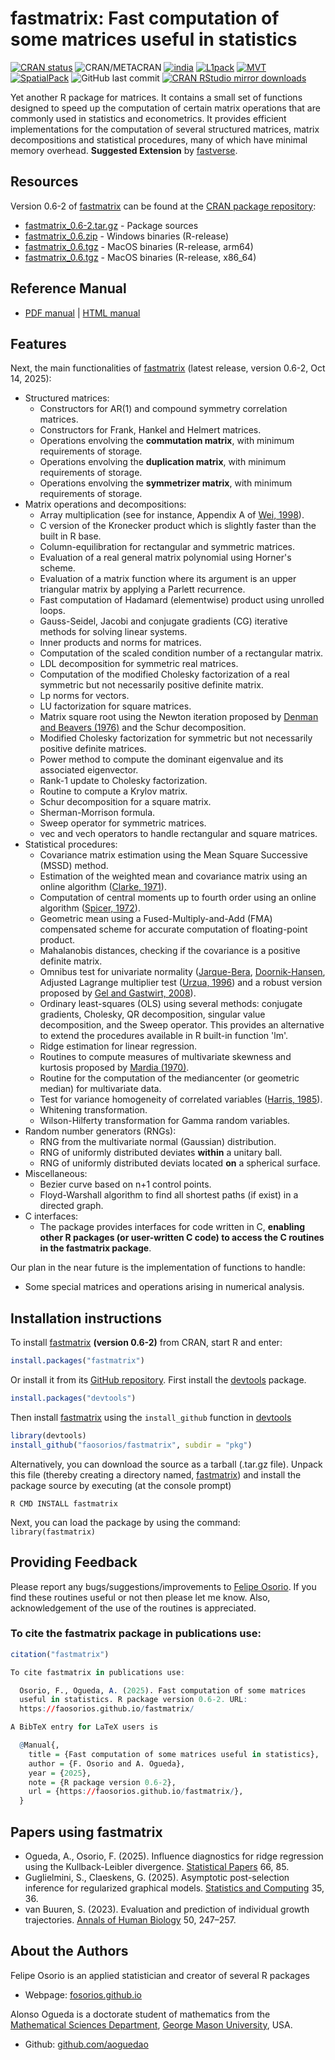 # fastmatrix: Fast computation of some matrices useful in statistics

[![CRAN status](http://www.r-pkg.org/badges/version/fastmatrix)](https://cran.r-project.org/package=fastmatrix)
![CRAN/METACRAN](https://img.shields.io/cran/l/fastmatrix?color=informational)
[![india](https://img.shields.io/badge/Support-india-orange)](https://cran.r-project.org/package=india)
[![L1pack](https://img.shields.io/badge/Support-L1pack-orange)](https://cran.r-project.org/package=L1pack)
[![MVT](https://img.shields.io/badge/Support-MVT-orange)](https://cran.r-project.org/package=MVT)
[![SpatialPack](https://img.shields.io/badge/Support-SpatialPack-orange)](https://cran.r-project.org/package=SpatialPack)
![GitHub last commit](https://img.shields.io/github/last-commit/faosorios/fastmatrix)
[![CRAN RStudio mirror downloads](http://cranlogs.r-pkg.org/badges/fastmatrix)](https://cran.r-project.org/package=fastmatrix)

Yet another R package for matrices. It contains a small set of functions designed to speed up the computation of certain matrix operations that are commonly used in statistics and econometrics. It provides efficient implementations for the computation of several structured matrices, matrix decompositions and statistical procedures, many of which have minimal memory overhead. **Suggested Extension** by [fastverse](https://fastverse.github.io/fastverse/).

## Resources

Version 0.6-2 of [fastmatrix](https://github.com/faosorios/fastmatrix) can be found at the [CRAN package repository](https://cran.r-project.org/package=fastmatrix):

* [fastmatrix_0.6-2.tar.gz](https://cran.r-project.org/src/contrib/fastmatrix_0.6-2.tar.gz) - Package sources
* [fastmatrix_0.6.zip](https://cran.r-project.org/bin/windows/contrib/4.5/fastmatrix_0.6.zip) - Windows binaries (R-release)
* [fastmatrix_0.6.tgz](https://cran.r-project.org/bin/macosx/big-sur-arm64/contrib/4.5/fastmatrix_0.6.tgz) - MacOS binaries (R-release, arm64)
* [fastmatrix_0.6.tgz](https://cran.r-project.org/bin/macosx/big-sur-x86_64/contrib/4.5/fastmatrix_0.6.tgz) - MacOS binaries (R-release, x86_64)

## Reference Manual

* [PDF manual](https://cran.r-project.org/web/packages/fastmatrix/fastmatrix.pdf) | [HTML manual](https://cran.r-project.org/web/packages/fastmatrix/refman/fastmatrix.html)

## Features

Next, the main functionalities of [fastmatrix](https://github.com/faosorios/fastmatrix) (latest release, version 0.6-2, Oct 14, 2025):
* Structured matrices:
  * Constructors for AR(1) and compound symmetry correlation matrices.
  * Constructors for Frank, Hankel and Helmert matrices.
  * Operations envolving the **commutation matrix**, with minimum requirements of storage.
  * Operations envolving the **duplication matrix**, with minimum requirements of storage.
  * Operations envolving the **symmetrizer matrix**, with minimum requirements of storage.
* Matrix operations and decompositions:
  * Array multiplication (see for instance, Appendix A of [Wei, 1998](https://link.springer.com/book/9789813083295)).
  * C version of the Kronecker product which is slightly faster than the built in R base.
  * Column-equilibration for rectangular and symmetric matrices.
  * Evaluation of a real general matrix polynomial using Horner's scheme.
  * Evaluation of a matrix function where its argument is an upper triangular matrix by applying a Parlett recurrence.
  * Fast computation of Hadamard (elementwise) product using unrolled loops.
  * Gauss-Seidel, Jacobi and conjugate gradients (CG) iterative methods for solving linear systems.
  * Inner products and norms for matrices.
  * Computation of the scaled condition number of a rectangular matrix.
  * LDL decomposition for symmetric real matrices.
  * Computation of the modified Cholesky factorization of a real symmetric but not necessarily positive definite matrix.
  * Lp norms for vectors.
  * LU factorization for square matrices.
  * Matrix square root using the Newton iteration proposed by [Denman and Beavers (1976)](https://doi.org/10.1016/0096-3003(76)90020-5) and the Schur decomposition.
  * Modified Cholesky factorization for symmetric but not necessarily positive definite matrices.
  * Power method to compute the dominant eigenvalue and its associated eigenvector.
  * Rank-1 update to Cholesky factorization.
  * Routine to compute a Krylov matrix.
  * Schur decomposition for a square matrix.
  * Sherman-Morrison formula.
  * Sweep operator for symmetric matrices.
  * vec and vech operators to handle rectangular and square matrices.
* Statistical procedures:
  * Covariance matrix estimation using the Mean Square Successive (MSSD) method.
  * Estimation of the weighted mean and covariance matrix using an online algorithm ([Clarke, 1971](https://doi.org/10.2307/2346477)).
  * Computation of central moments up to fourth order using an online algorithm ([Spicer, 1972](https://doi.org/10.2307/2346477)).
  * Geometric mean using a Fused-Multiply-and-Add (FMA) compensated scheme for accurate computation of floating-point product.
  * Mahalanobis distances, checking if the covariance is a positive definite matrix.
  * Omnibus test for univariate normality ([Jarque-Bera](https://doi.org/10.1016/0165-1765(80)90024-5), [Doornik-Hansen](https://doi.org/10.1111/j.1468-0084.2008.00537.x), Adjusted Lagrange multiplier test ([Urzua, 1996](https://doi.org/10.1016/S0165-1765(96)00923-8)) and a robust version proposed by [Gel and Gastwirt, 2008](https://doi.org/10.1016/j.econlet.2007.05.022)).
  * Ordinary least-squares (OLS) using several methods: conjugate gradients, Cholesky, QR decomposition, singular value decomposition, and the Sweep operator. This provides an alternative to extend the procedures available in R built-in function 'lm'.
  * Ridge estimation for linear regression.
  * Routines to compute measures of multivariate skewness and kurtosis proposed by [Mardia (1970)](https://doi.org/10.2307/2346576).
  * Routine for the computation of the mediancenter (or geometric median) for multivariate data.
  * Test for variance homogeneity of correlated variables ([Harris, 1985](https://doi.org/10.1093/biomet/72.1.103)).
  * Whitening transformation.
  * Wilson-Hilferty transformation for Gamma random variables.
* Random number generators (RNGs):
  * RNG from the multivariate normal (Gaussian) distribution.
  * RNG of uniformly distributed deviates **within** a unitary ball.
  * RNG of uniformly distributed deviats located **on** a spherical surface.
* Miscellaneous:
  * Bezier curve based on n+1 control points.
  * Floyd-Warshall algorithm to find all shortest paths (if exist) in a directed graph.
* C interfaces:
  * The package provides interfaces for code written in C, **enabling other R packages (or user-written C code) to access the C routines in the fastmatrix package**.

Our plan in the near future is the implementation of functions to handle:
* Some special matrices and operations arising in numerical analysis.

## Installation instructions

To install [fastmatrix](https://github.com/faosorios/fastmatrix) **(version 0.6-2)** from CRAN, start R and enter:
```r
install.packages("fastmatrix")
```

Or install it from its [GitHub repository](https://github.com/faosorios/fastmatrix). First install the [devtools](https://devtools.r-lib.org/) package.
```r
install.packages("devtools")
```

Then install [fastmatrix](https://github.com/faosorios/fastmatrix) using the `install_github` function in [devtools](https://devtools.r-lib.org/)
```r
library(devtools)
install_github("faosorios/fastmatrix", subdir = "pkg")
```

Alternatively, you can download the source as a tarball (.tar.gz file). Unpack this file (thereby creating a directory named, [fastmatrix](https://github.com/faosorios/fastmatrix)) and install the package source by executing (at the console prompt)
```
R CMD INSTALL fastmatrix
```

Next, you can load the package by using the command: `library(fastmatrix)`

## Providing Feedback

Please report any bugs/suggestions/improvements to [Felipe Osorio](https://faosorios.github.io/). If you find these routines useful or not then please let me know. Also, acknowledgement of the use of the routines is appreciated.

### To cite the fastmatrix package in publications use:
``` r
citation("fastmatrix")

To cite fastmatrix in publications use:

  Osorio, F., Ogueda, A. (2025). Fast computation of some matrices
  useful in statistics. R package version 0.6-2. URL:
  https://faosorios.github.io/fastmatrix/

A BibTeX entry for LaTeX users is

  @Manual{,
    title = {Fast computation of some matrices useful in statistics},
    author = {F. Osorio and A. Ogueda},
    year = {2025},
    note = {R package version 0.6-2},
    url = {https://faosorios.github.io/fastmatrix/},
  }
```
## Papers using fastmatrix
- Ogueda, A., Osorio, F. (2025). Influence diagnostics for ridge regression using the Kullback-Leibler divergence. [Statistical Papers](https://doi.org/10.1007/s00362-025-01701-1) 66, 85.
- Guglielmini, S., Claeskens, G. (2025). Asymptotic post-selection inference for regularized graphical models. [Statistics and Computing](https://doi.org/10.1007/s11222-025-10564-3) 35, 36.
- van Buuren, S. (2023). Evaluation and prediction of individual growth trajectories. [Annals of Human Biology](https://doi.org/10.1080/03014460.2023.2190619) 50, 247–257.

## About the Authors

Felipe Osorio is an applied statistician and creator of several R packages
* Webpage: [fosorios.github.io](https://faosorios.github.io/)

Alonso Ogueda is a doctorate student of mathematics from the [Mathematical Sciences Department](https://catalog.gmu.edu/colleges-schools/science/mathematical-sciences/), [George Mason University](https://www2.gmu.edu/), USA.
* Github: [github.com/aoguedao](https://github.com/aoguedao)
